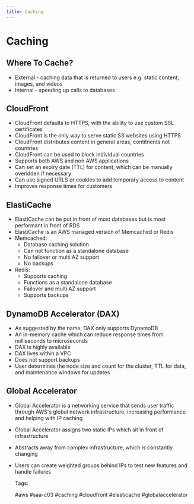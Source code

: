 ```yaml
---
title: Caching
---
```


# Caching

## Where To Cache?

* External - caching data that is returned to users e.g. static content,
  images, and videos
* Internal - speeding up calls to databases

## CloudFront

* CloudFront defaults to HTTPS, with the ability to use custom SSL
  certificates
* CloudFront is the only way to serve static S3 websites using HTTPS
* CloudFront distributes content in general areas, contitnents not
  countries
* CloudFront can be used to block individual countries
* Supports both AWS and non AWS applications
* Can set an expiry date (TTL) for content, which can be manually
  overidden if necessary
* Can use signed URLS or cookies to add temporary access to content
* Improves response times for customers

## ElastiCache

* ElastiCache can be put in front of most databases but is most
  performant in front of RDS
* ElastiCache is an AWS managed version of Memcached or Redis
* Memcached:
  * Database caching solution
  * Can not function as a standalone database
  * No failover or multi AZ support
  * No backups
* Redis:
  * Supports caching
  * Functions as a standalone database
  * Failover and multi AZ support
  * Supports backups

## DynamoDB Accelerator (DAX)

* As suggested by the name, DAX only supports DynamoDB
* An in-memory cache which can reduce response times from milliseconds
  to microseconds
* DAX is highly available
* DAX lives within a VPC
* Does not support backups
* User determines the node size and count for the cluster, TTL for
  data, and maintenance windows for updates

## Global Accelerator

* Global Accelerator is a networking service that sends user traffic
  through AWS's global network infrastructure, increasing performance
  and helping with IP caching
* Global Accelerator assigns two static IPs which sit in front of
  infrastructure
* Abstracts away from complex infrastructure, which is constantly
  changing
* Users can create weighted groups behind IPs to test new features and
  handle failures

  Tags:

    #aws #saa-c03 #caching #cloudfront #elasticache #globalaccelerator
